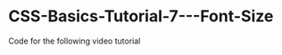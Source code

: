 CSS-Basics-Tutorial-7---Font-Size
=================================

Code for the following video tutorial 
